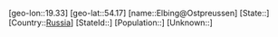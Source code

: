 ﻿---
location: [54.17,19.33]
type: City
tags:
- geo/City


SpocWebEntityId: 30020
isDeleted: false
confidential: public

---
[geo-lon::19.33]
[geo-lat::54.17]
[name::Elbing@Ostpreussen]
[State::]
[Country::[Russia](geo/Continent/Europe/Russia.md)]
[StateId::]
[Population::]
[Unknown::]

